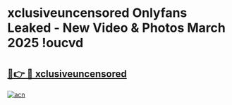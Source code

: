 # xclusiveuncensored Onlyfans Leaked - New Video & Photos March 2025 !oucvd

# <h2><a href="https://xvht5d.iuczelnia.edu.pl?title=xclusiveuncensored&ref=oucvd">🔗👉 🔴 xclusiveuncensored</a></h2>

[![acn](https://github.com/user-attachments/assets/0f9c940e-d8b0-45ae-aac7-cd30a18b3e1c)](https://xvht5d.iuczelnia.edu.pl?title=xclusiveuncensored&ref=oucvd)


